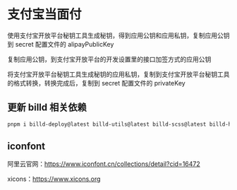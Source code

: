 # 支付宝当面付

使用支付宝开放平台秘钥工具生成秘钥，得到应用公钥和应用私钥，复制应用公钥到 secret 配置文件的 alipayPublicKey

复制应用公钥，到支付宝开放平台的开发设置里的接口加签方式的应用公钥

将支付宝开放平台秘钥工具生成秘钥的应用私钥，复制到支付宝开放平台秘钥工具的格式转换，转换完成后，复制到 secret 配置文件的 privateKey

## 更新 billd 相关依赖

```bash
pnpm i billd-deploy@latest billd-utils@latest billd-scss@latest billd-html-webpack-plugin@latest
```

## iconfont

阿里云官网：https://www.iconfont.cn/collections/detail?cid=16472

xicons：https://www.xicons.org
